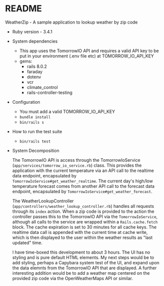 # README

WeatherZip - A sample application to lookup weather by zip code

* Ruby version - 3.4.1

* System dependencies
  - This app uses the TomorrowIO API and requires a valid API key to be put in your environment (.env file etc) at TOMORROW_IO_API_KEY
  - gems:
    - rails 8.0.2
    - faraday
    - dotenv
    - vcr
    - climate_control
    - rails-controller-testing

* Configuration
  - You must add a valid TOMORROW_IO_API_KEY
  - `bundle install`
  - `bin/rails s`

* How to run the test suite
  - `bin/rails test`

* System Decomposition

  The TomorrowIO API is access through the TomorrowIoService (`app/services/tomorrow_io_service.rb`) class. This provides the application with the current temperature via an API call to the realtime data endpoint, encapsulated by `TomorrowIoService#get_weather_realtime`. The current day's high/low temperature forecast comes from another API call to the forecast data endpoint, encapsulated by `TomorrowIoService#get_weather_forecast`.

  The WeatherLookupController (`app/controllers/weather_lookup_controller.rb`) handles all requests through its `index` action.  When a zip code is provided to the action the controller passes this to the TomorrowIO API via the `TomorrowIoService`, although all calls to the service are wrapped within a `Rails.cache.fetch` block.  The cache expiration is set to 30 minutes for all cache keys.  The realtime data call is appended with the current time at cache write, which is then displayed to the user within the weather results as "last updated" time.

  I have time-boxed this development to about 3 hours.  The UI has no styling and is pure default HTML elements.  My next steps would be to add styling, perhaps a Capybara system test of the UI, and expand upon the data elemnts from the TomorrowIO API that are displayed.  A further interesting addition would be to add a weather map centered on the provided zip code via the OpenWeatherMaps API or similar.
